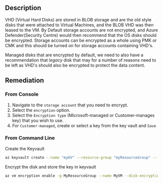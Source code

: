 ## Description

VHD (Virtual Hard Disks) are stored in BLOB storage and are the old style disks that were attached to Virtual Machines, and the BLOB VHD was then leased to the VM. By Default storage accounts are not encrypted, and Azure Defender(Security Centre) would then recommend that the OS disks should be encrypted. Storage accounts can be encrypted as a whole using PMK or CMK and this should be turned on for storage accounts containing VHD's.

Managed disks that are encrypted by default, we need to also have a recommendation that *legacy* disk that may for a number of reasons need to be left as VHD's should also be encrypted to protect the data content.

## Remediation

### From Console

  1. Navigate to the `storage account` that you need to encrypt.
  2. Select the `encryption` option.
  3. Select the `Encryption type` (Microsoft-managed or Customer-manages key) that you wish to use.
  4. For `Customer-managed`, create or select a key from the key vault and `Save`

### From Command Line

Create the Keyvault
```bash
az keyvault create --name "myKV" --resource-group "myResourceGroup" -- location eastus --enabled-for-disk-encryption
```

Encrypt the disk and store the key in keyvault
```bash
az vm encryption enable -g MyResourceGroup --name MyVM --disk-encryption- keyvault myKV
```
